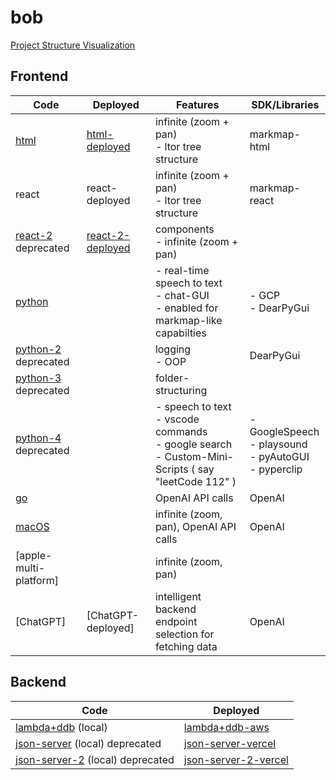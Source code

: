 # bob

[Project Structure Visualization]

## Frontend

| Code                   | Deployed           | Features                                                                                                 | SDK/Libraries                                               |
| ---------------------- | ------------------ | -------------------------------------------------------------------------------------------------------- | ----------------------------------------------------------- |
| [html]                 | [html-deployed]    | infinite (zoom + pan)<br>- ltor tree structure                                                           | markmap-html                                                |
| react                  | react-deployed     | infinite (zoom + pan)<br>- ltor tree structure                                                           | markmap-react                                               |
| [react-2] deprecated   | [react-2-deployed] | components<br>- infinite (zoom + pan)                                                                    |                                                             |
| [python]               |                    | - real-time speech to text<br>- chat-GUI<br>- enabled for markmap-like capabilties                       | - GCP<br>- DearPyGui                                        |
| [python-2] deprecated  |                    | logging<br>- OOP                                                                                         | DearPyGui                                                   |
| [python-3] deprecated  |                    | folder-structuring                                                                                       |                                                             |
| [python-4] deprecated  |                    | - speech to text<br>- vscode commands<br>- google search<br>- Custom-Mini-Scripts ( say "leetCode 112" ) | - GoogleSpeech<br>- playsound<br>- pyAutoGUI<br>- pyperclip |
| [go]                   |                    | OpenAI API calls                                                                                         | OpenAI                                                      |
| [macOS]                |                    | infinite (zoom, pan), OpenAI API calls                                                                   | OpenAI                                                      |
| [apple-multi-platform] |                    | infinite (zoom, pan)                                                                                     |                                                             |
| [ChatGPT]              | [ChatGPT-deployed] | intelligent backend endpoint selection for fetching data                                                 | OpenAI                                                      |

## Backend

| Code                               | Deployed               |
| ---------------------------------- | ---------------------- |
| [lambda+ddb] (local)               | [lambda+ddb-aws]       |
| [json-server] (local) deprecated   | [json-server-vercel]   |
| [json-server-2] (local) deprecated | [json-server-2-vercel] |

[Project Structure Visualization]: https://gaviral.github.io/bob/
[html]: https://github.com/gaviral/map
[html-deployed]: https://gaviral.github.io/map
[react]: ...
[react-deployed]: ...
[react-2]: https://github.com/gaviral/dimag/tree/main
[react-2-deployed]: https://verdant-sherbet-e33230.netlify.app/
[python]: https://github.com/gaviral/bob
[python-2]: https://github.com/gaviral/macpy
[python-3]: https://github.com/gaviral/paperpy
[python-4]: https://github.com/gaviral/Kiara-python
[go]: https://github.com/gaviral/macgo
[macOS]: https://github.com/gaviral/paper
[lambda+ddb]: https://github.com/gaviral/bob/blob/main/aws_lambda/bob-lambda.py
[lambda+ddb-aws]: https://5qqkwmbjuf.execute-api.us-east-1.amazonaws.com/default/bobLambdaFunction
[json-server]: https://github.com/gaviral/json-server
[json-server-vercel]: https://json-server-smoky-tau.vercel.app
[json-server-2]: https://github.com/gaviral/dimag-back
[json-server-2-vercel]: https://dimag-back.vercel.app/
